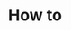 ---
title: How to
description: How to perform specific tasks with ONNX Runtime GenAI
parent: Generative AI
nav_order: 3
---